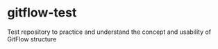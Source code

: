 # gitflow-test
Test repository to practice and understand the concept and usability of GitFlow structure
